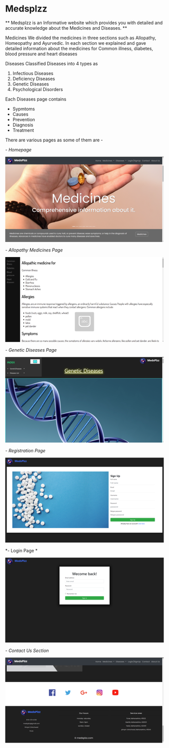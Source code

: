 # Medsplzz
** Medsplzz is an Informative website which provides you with detailed and accurate knowledge about the Medicines and Diseases. **

Medicines
We divided the medicines in three sections such as Allopathy, Homeopathy
and Ayurvedic.
In each section we explained and gave detailed information about the
medicines for Common illness, diabetes, blood pressure and heart diseases

Diseases
Classified Diseases into 4 types as
1) Infectious Diseases
2) Deficiency Diseases
3) Genetic Diseases
4) Psychological Disorders

Each Diseases page contains
- Sypmtoms
- Causes
- Prevention
- Diagnosis
- Treatment

There are various pages as some of them are - 

*- Homepage*

![This is an image](/screenshots/homepage.png)

*- Allopathy Medicines Page*


![This is an image](/screenshots/allopathy.png)


*- Genetic Diseases Page*

![This is an image](/screenshots/genetic-diseases.png)


*- Registration Page*

![This is an image](/screenshots/registration.png)


*- Login Page *

![This is an image](/screenshots/login.png)


*- Contact Us Section* 

![This is an image](/screenshots/contact.png)






